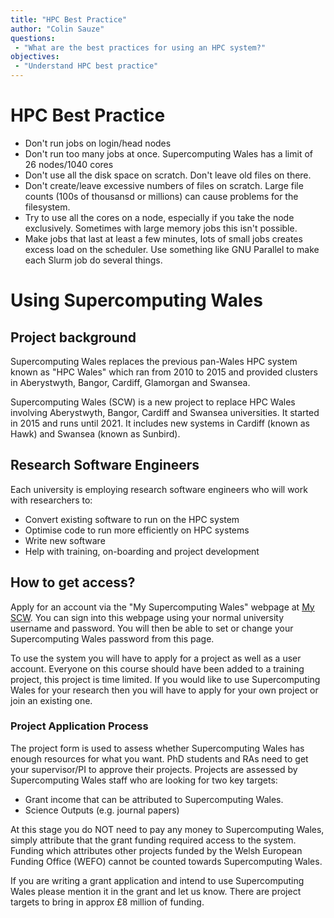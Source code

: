 ```yaml
---
title: "HPC Best Practice"
author: "Colin Sauze"
questions:
 - "What are the best practices for using an HPC system?"
objectives: 
 - "Understand HPC best practice"
---
```



# HPC Best Practice

* Don't run jobs on login/head nodes
* Don't run too many jobs at once. Supercomputing Wales has a limit of 26 nodes/1040 cores
* Don't use all the disk space on scratch. Don't leave old files on there.
* Don't create/leave excessive numbers of files on scratch. Large file counts (100s of thousansd or millions) can cause problems for the filesystem.
* Try to use all the cores on a node, especially if you take the node exclusively. Sometimes with large memory jobs this isn't possible.
* Make jobs that last at least a few minutes, lots of small jobs creates excess load on the scheduler. Use something like GNU Parallel to make each Slurm job do several things.



# Using Supercomputing Wales

## Project background

Supercomputing Wales replaces the previous pan-Wales HPC system known as "HPC Wales" which ran from 2010 to 2015 and provided clusters in Aberystwyth, Bangor, Cardiff, Glamorgan and Swansea. 

Supercomputing Wales (SCW) is a new project to replace HPC Wales involving Aberystwyth, Bangor, Cardiff and Swansea universities. It started in 2015 and runs until 2021. It includes new systems in Cardiff (known as Hawk) and Swansea (known as Sunbird). 

## Research Software Engineers

Each university is employing research software engineers who will work with researchers to:

* Convert existing software to run on the HPC system
* Optimise code to run more efficiently on HPC systems
* Write new software
* Help with training, on-boarding and project development

## How to get access?

Apply for an account via the "My Supercomputing Wales" webpage at [My SCW](https://my.supercomputing.wales). You can sign into this webpage using your normal university username and password. You will then be able to set or change your Supercomputing Wales password from this page.

To use the system you will have to apply for a project as well as a user account. Everyone on this course should have been added to a training project, this project is time limited. If you would like to use Supercomputing Wales for your research then you will have to apply for your own project or join an existing one.

### Project Application Process

The project form is used to assess whether Supercomputing Wales has enough resources for what you want. PhD students and RAs need to get your supervisor/PI to approve their projects. Projects are assessed by Supercomputing Wales staff who are looking for two key targets:

  * Grant income that can be attributed to Supercomputing Wales.
  * Science Outputs (e.g. journal papers)

At this stage you do NOT need to pay any money to Supercomputing Wales, simply attribute that the grant funding required access to the system. Funding which attributes other projects funded by the Welsh European Funding Office (WEFO) cannot be counted towards Supercomputing Wales. 

If you are writing a grant application and intend to use Supercomputing Wales please mention it in the grant and let us know. There are project targets to bring in approx £8 million of funding. 